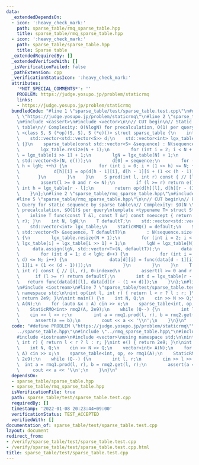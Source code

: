 ```yaml
---
data:
  _extendedDependsOn:
  - icon: ':heavy_check_mark:'
    path: sparse_table/rmq_sparse_table.hpp
    title: sparse_table/rmq_sparse_table.hpp
  - icon: ':heavy_check_mark:'
    path: sparse_table/sparse_table.hpp
    title: Sparse table
  _extendedRequiredBy: []
  _extendedVerifiedWith: []
  _isVerificationFailed: false
  _pathExtension: cpp
  _verificationStatusIcon: ':heavy_check_mark:'
  attributes:
    '*NOT_SPECIAL_COMMENTS*': ''
    PROBLEM: https://judge.yosupo.jp/problem/staticrmq
    links:
    - https://judge.yosupo.jp/problem/staticrmq
  bundledCode: "#line 1 \"sparse_table/test/sparse_table.test.cpp\"\n#define PROBLEM\
    \ \"https://judge.yosupo.jp/problem/staticrmq\"\n#line 2 \"sparse_table/sparse_table.hpp\"\
    \n#include <cassert>\n#include <vector>\n\n// CUT begin\n// Static sequence sparse\
    \ table\n// Complexity: O(NlogN) for precalculation, O(1) per query\ntemplate\
    \ <class S, S (*op)(S, S), S (*e)()> struct sparse_table {\n    int N, lgN;\n\
    \    std::vector<std::vector<S>> d;\n    std::vector<int> lgx_table;\n    sparse_table()\
    \ {}\n    sparse_table(const std::vector<S> &sequence) : N(sequence.size()) {\n\
    \        lgx_table.resize(N + 1);\n        for (int i = 2; i < N + 1; ++i) lgx_table[i]\
    \ = lgx_table[i >> 1] + 1;\n        lgN = lgx_table[N] + 1;\n        d.assign(lgN,\
    \ std::vector<S>(N, e()));\n        d[0] = sequence;\n        for (int h = 1;\
    \ h < lgN; ++h) {\n            for (int i = 0; i + (1 << h) <= N; ++i) {\n   \
    \             d[h][i] = op(d[h - 1][i], d[h - 1][i + (1 << (h - 1))]);\n     \
    \       }\n        }\n    }\n    S prod(int l, int r) const { // [l, r), 0-indexed\n\
    \        assert(l >= 0 and r <= N);\n        if (l >= r) return e();\n       \
    \ int h = lgx_table[r - l];\n        return op(d[h][l], d[h][r - (1 << h)]);\n\
    \    }\n};\n#line 2 \"sparse_table/rmq_sparse_table.hpp\"\n#include <algorithm>\n\
    #line 5 \"sparse_table/rmq_sparse_table.hpp\"\n\n// CUT begin\n// Range Minimum\
    \ Query for static sequence by sparse table\n// Complexity: $O(N \\log N)$ for\
    \ precalculation, $O(1)$ per query\ntemplate <typename T> struct StaticRMQ {\n\
    \    inline T func(const T &l, const T &r) const noexcept { return std::min<T>(l,\
    \ r); }\n    int N, lgN;\n    T defaultT;\n    std::vector<std::vector<T>> data;\n\
    \    std::vector<int> lgx_table;\n    StaticRMQ() = default;\n    StaticRMQ(const\
    \ std::vector<T> &sequence, T defaultT)\n        : N(sequence.size()), defaultT(defaultT)\
    \ {\n        lgx_table.resize(N + 1);\n        for (int i = 2; i < N + 1; i++)\
    \ lgx_table[i] = lgx_table[i >> 1] + 1;\n        lgN = lgx_table[N] + 1;\n   \
    \     data.assign(lgN, std::vector<T>(N, defaultT));\n        data[0] = sequence;\n\
    \        for (int d = 1; d < lgN; d++) {\n            for (int i = 0; i + (1 <<\
    \ d) <= N; i++) {\n                data[d][i] = func(data[d - 1][i], data[d -\
    \ 1][i + (1 << (d - 1))]);\n            }\n        }\n    }\n    T get(int l,\
    \ int r) const { // [l, r), 0-indexed\n        assert(l >= 0 and r <= N);\n  \
    \      if (l >= r) return defaultT;\n        int d = lgx_table[r - l];\n     \
    \   return func(data[d][l], data[d][r - (1 << d)]);\n    }\n};\n#line 5 \"sparse_table/test/sparse_table.test.cpp\"\
    \n#include <iostream>\n#line 7 \"sparse_table/test/sparse_table.test.cpp\"\nusing\
    \ namespace std;\n\nint op(int l, int r) { return l < r ? l : r; }\nint e() {\
    \ return 2e9; }\n\nint main() {\n    int N, Q;\n    cin >> N >> Q;\n    vector<int>\
    \ A(N);\n    for (auto &x : A) cin >> x;\n    sparse_table<int, op, e> rmq1(A);\n\
    \    StaticRMQ<int> rmq2(A, 2e9);\n    while (Q--) {\n        int l, r;\n    \
    \    cin >> l >> r;\n        int a = rmq1.prod(l, r), b = rmq2.get(l, r);\n  \
    \      assert(a == b);\n        cout << a << '\\n';\n    }\n}\n"
  code: "#define PROBLEM \"https://judge.yosupo.jp/problem/staticrmq\"\n#include \"\
    ../sparse_table.hpp\"\n#include \"../rmq_sparse_table.hpp\"\n#include <cassert>\n\
    #include <iostream>\n#include <vector>\nusing namespace std;\n\nint op(int l,\
    \ int r) { return l < r ? l : r; }\nint e() { return 2e9; }\n\nint main() {\n\
    \    int N, Q;\n    cin >> N >> Q;\n    vector<int> A(N);\n    for (auto &x :\
    \ A) cin >> x;\n    sparse_table<int, op, e> rmq1(A);\n    StaticRMQ<int> rmq2(A,\
    \ 2e9);\n    while (Q--) {\n        int l, r;\n        cin >> l >> r;\n      \
    \  int a = rmq1.prod(l, r), b = rmq2.get(l, r);\n        assert(a == b);\n   \
    \     cout << a << '\\n';\n    }\n}\n"
  dependsOn:
  - sparse_table/sparse_table.hpp
  - sparse_table/rmq_sparse_table.hpp
  isVerificationFile: true
  path: sparse_table/test/sparse_table.test.cpp
  requiredBy: []
  timestamp: '2022-01-08 20:23:44+09:00'
  verificationStatus: TEST_ACCEPTED
  verifiedWith: []
documentation_of: sparse_table/test/sparse_table.test.cpp
layout: document
redirect_from:
- /verify/sparse_table/test/sparse_table.test.cpp
- /verify/sparse_table/test/sparse_table.test.cpp.html
title: sparse_table/test/sparse_table.test.cpp
---
```

